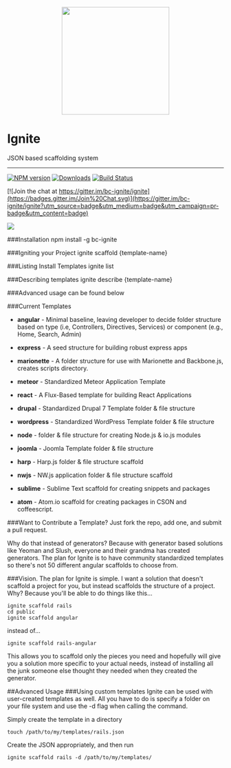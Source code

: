 <p align="center">
    <img height="250" width="" src="https://cloud.githubusercontent.com/assets/1455979/6810939/5fdf4716-d232-11e4-850a-67399c70d29e.png">
</p>

Ignite
======
JSON based scaffolding system
_____________________________
[![NPM version][npm-image]][npm-url] [![Downloads][downloads-image]][npm-url] [![Build Status][travis-image]][travis-url]

[![Join the chat at https://gitter.im/bc-ignite/ignite](https://badges.gitter.im/Join%20Chat.svg)](https://gitter.im/bc-ignite/ignite?utm_source=badge&utm_medium=badge&utm_campaign=pr-badge&utm_content=badge)

<a href="https://trello.com/b/YdN3XhFs/ignite">
    <img src="https://img.shields.io/badge/Roadmap-Trello-blue.svg">
</a>



###Installation
    npm install -g bc-ignite

###Igniting your Project
    ignite scaffold {template-name}

###Listing Install Templates
    ignite list

###Describing templates
    ignite describe {template-name}

###Advanced usage can be found below

###Current Templates
* **angular** - Minimal baseline, leaving developer to decide folder structure based on type (i.e, Controllers, Directives, Services) or component (e.g., Home, Search, Admin)

* **express** - A seed structure for building robust express apps

* **marionette** - A folder structure for use with Marionette and Backbone.js, creates scripts directory.

* **meteor** - Standardized Meteor Application Template

* **react** - A Flux-Based template for building React Applications

* **drupal** - Standardized Drupal 7 Template folder & file structure

* **wordpress** - Standardized WordPress Template folder & file structure

* **node** - folder & file structure for creating Node.js & io.js modules

* **joomla** - Joomla Template folder & file structure

* **harp** - Harp.js folder & file structure scaffold

* **nwjs** - NW.js application folder & file structure scaffold

* **sublime** - Sublime Text scaffold for creating snippets and packages

* **atom** - Atom.io scaffold for creating packages in CSON and coffeescript.

###Want to Contribute a Template?
Just fork the repo, add one, and submit a pull request.

Why do that instead of generators? Because with generator based solutions like Yeoman and Slush, everyone and their grandma has created generators. The plan for Ignite is to have community standardized templates so there's not 50 different angular scaffolds to choose from.

###Vision.
The plan for Ignite is simple. I want a solution that doesn't scaffold a project for you, but instead scaffolds the structure of a project. Why? Because you'll be able to do things like this...

    ignite scaffold rails
    cd public
    ignite scaffold angular

instead of...

    ignite scaffold rails-angular

This allows you to scaffold only the pieces you need and hopefully will give you a solution more specific to your actual needs, instead of installing all the junk someone else thought they needed when they created the generator.

##Advanced Usage
###Using custom templates
Ignite can be used with user-created templates as well. All you have to do is specify a folder on your file system and use the -d flag when calling the command.

Simply create the template in a directory

    touch /path/to/my/templates/rails.json

Create the JSON appropriately, and then run

    ignite scaffold rails -d /path/to/my/templates/

[travis-image]: https://travis-ci.org/bradcypert/ignite.svg?branch=master
[travis-url]: https://travis-ci.org/bradcypert/ignite
[downloads-image]: http://img.shields.io/npm/dm/bc-ignite.svg
[npm-url]: http://www.npmjs.com/package/bc-ignite
[npm-image]: http://img.shields.io/npm/v/bc-ignite.svg
